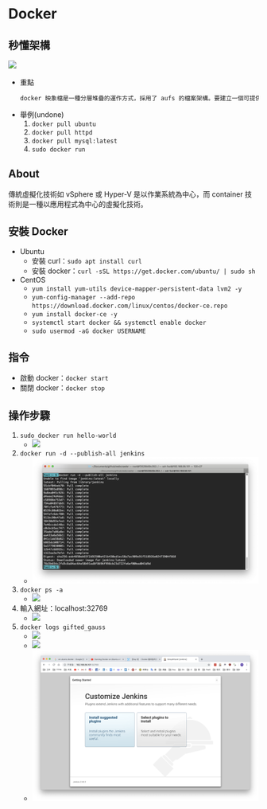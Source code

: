 # Docker
## 秒懂架構
![](https://s4.itho.me/sites/default/files/styles/picture_size_large/public/field/image/683-封面故事-P34-%28960%29.png?itok=ODsaV2LW)
- 重點
    ```txt
    docker 映象檔是一種分層堆疊的運作方式，採用了 aufs 的檔案架構。要建立一個可提供應用程式完整執行環境的 container 映象檔，要先從一個基礎映象檔(base image)開始疊起，一層層將不同 stack 的 docker 映象檔疊加上去，最後組合成一個應用程式所需 container 執行環境的映象檔，而每一個 stack 也都是可以會匯出成(docker commit指令)一個映象檔。
    ```
- 舉例(undone)
    1. `docker pull ubuntu`
    2. `docker pull httpd`
    3. `docker pull mysql:latest`
    4. `sudo docker run`

## About
傳統虛擬化技術如 vSphere 或 Hyper-V 是以作業系統為中心，而 container 技術則是一種以應用程式為中心的虛擬化技術。

## 安裝 Docker
- Ubuntu
    - 安裝 curl：`sudo apt install curl`
    - 安裝 docker：`curl -sSL https://get.docker.com/ubuntu/ | sudo sh`
- CentOS
    - `yum install yum-utils device-mapper-persistent-data lvm2 -y`
    - `yum-config-manager --add-repo https://download.docker.com/linux/centos/docker-ce.repo`
    - `yum install docker-ce -y`
    - `systemctl start docker && systemctl enable docker`
    - `sudo usermod -aG docker USERNAME`

## 指令
- 啟動 docker：`docker start`
- 關閉 docker：`docker stop`

## 操作步驟
1. `sudo docker run hello-world`
    - ![](../../img/docker/run_hello-world.png)
2. `docker run -d --publish-all jenkins`
    - ![](../../img/docker/jenkins.png)
3. `docker ps -a`
    - ![](../../img/docker/docker_list.png)
4. 輸入網址：localhost:32769
    - ![](../../img/docker/login_page.png)
5. `docker logs gifted_gauss`
    - ![](../../img/docker/get_password.png)
    - ![](../../img/docker/copy_password.png)
    - ![](../../img/docker/finish.png)